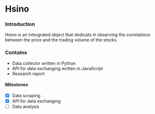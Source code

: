 # Hsino

### Introduction
Hsino is an intergrated object that dedicats in observing the correlations between the price and the trading volume of the stocks

### Contains
- Data collector written in Python
- API for data exchanging written in JavaScript
- Research report

#### Milestones 
- [x]	Data scraping
- [x]	API for data exchanging
- [ ]	Data analysis
